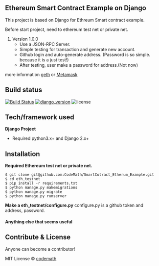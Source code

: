 ## Ethereum Smart Contract Example on Django
This project is based on Django for Ethreum Smart contract example.

Before start project, need to ethereum test net or private net.


1. Version 1.0.0
    - Use a JSON-RPC Server.
    - Simple testing for transaction and generate new account.
    - Github login and auto-generate address. (Password is so simple. because it is a just test!)
    - After testing, user make a password for address.(Not now)


more information [geth](https://geth.ethereum.org) or [Metamask](https://metamask.io)


## Build status
[![Build Status](https://travis-ci.org/CodeMath/SmartCotract_Etherum_Example.svg?branch=ver-1.0.0)](https://travis-ci.org/CodeMath/SmartCotract_Etherum_Example)
[![django_version](https://img.shields.io/badge/django%20versions-2.0%2B-blue.svg)](https://github.com/CodeMath/SmartCotract_Etherum_Example)
![license](https://img.shields.io/github/license/mashape/apistatus.svg)



## Tech/framework used
<b>Django Project</b>
- Required python3.x+ and Django 2.x+


## Installation
<b>Required Ethereum test net or private net.</b>


```
$ git clone git@github.com:CodeMath/SmartCotract_Etherum_Example.git
$ cd eth_testnet
$ pip install -r requirements.txt
$ python manage.py makemigrations
$ python manage.py migrate
$ python manage.py runserver
```

<b>Make a eth_testnet/configure.py</b>
configure.py is a github token and address, password.



#### Anything else that seems useful

## Contribute & License

Anyone can become a contributor!

MIT License © [codemath](https://github.com/CodeMath)